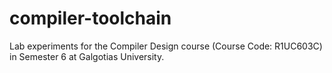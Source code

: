 # compiler-toolchain
Lab experiments for the Compiler Design course (Course Code: R1UC603C) in Semester 6 at Galgotias University.
